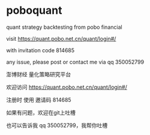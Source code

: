 # poboquant
quant strategy backtesting from pobo financial

visit https://quant.pobo.net.cn/quant/login#/

with invitation code 
814685

any issue, please post or contact me via qq 350052799

澎博财经 量化策略研究平台 

欢迎访问 https://quant.pobo.net.cn/quant/login#/

注册时 使用 邀请码 814685

如果有问题，欢迎在git上吐槽 

也可以告诉我 qq 350052799，我帮你吐槽 


